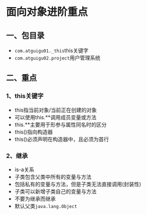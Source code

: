 # 面向对象进阶重点

## 一、包目录

* `com.atguigu01._this`this关键字
* `com.atguigu02.project`用户管理系统

## 二、重点

### 1、this关键字

* this指当前对象/当前正在创建的对象
* 可以使用this.**调用成员变量或方法
* this.**主要用于形参与属性同名时的区分
* this()指向构造器
* this()必须声明在构造器中，且必须为首行

### 2、继承

* is-a关系
* 子类包含父类中所有的变量与方法
* 包括私有的变量与方法，但是子类无法直接调用(封装性)
* 子类可以新增子类自己的变量与方法
* 不要为继承而继承
* 默认父类`java.lang.Object`